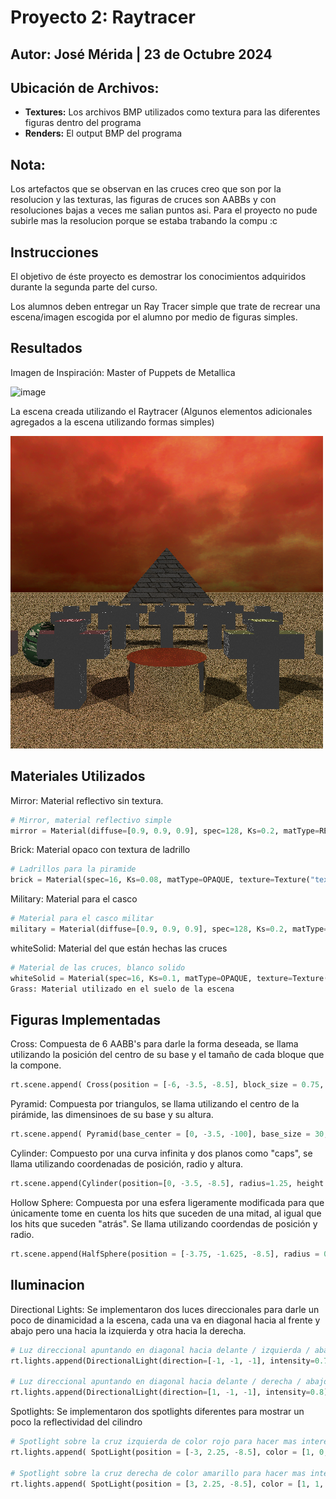 # Proyecto 2: Raytracer
## Autor: José Mérida | 23 de Octubre 2024

## Ubicación de Archivos:
- **Textures:** Los archivos BMP utilizados como textura para las diferentes figuras dentro del programa
- **Renders:** El output BMP del programa

## Nota:
Los artefactos que se observan en las cruces creo que son por la resolucion y las texturas, las figuras de cruces son AABBs y con resoluciones bajas a veces me salian puntos asi. Para el proyecto no pude subirle mas la resolucion porque se estaba trabando la compu :c

## Instrucciones
El objetivo de éste proyecto es demostrar los conocimientos adquiridos durante la segunda parte del curso.

Los alumnos deben entregar un Ray Tracer simple que trate de recrear una escena/imagen escogida por el alumno por medio de figuras simples.

## Resultados
Imagen de Inspiración: Master of Puppets de Metallica

![image](https://github.com/user-attachments/assets/84b60de2-e990-49dd-8e7b-944326719a92)

La escena creada utilizando el Raytracer (Algunos elementos adicionales agregados a la escena utilizando formas simples)

![Render](/renders/output.bmp)

## Materiales Utilizados
Mirror: Material reflectivo sin textura.
``` Python
# Mirror, material reflectivo simple
mirror = Material(diffuse=[0.9, 0.9, 0.9], spec=128, Ks=0.2, matType=REFLECTIVE)
```
Brick: Material opaco con textura de ladrillo
``` Python
# Ladrillos para la piramide
brick = Material(spec=16, Ks=0.08, matType=OPAQUE, texture=Texture("textures/brick2.bmp"))
```
Military: Material para el casco
``` Python
# Material para el casco militar
military = Material(diffuse=[0.9, 0.9, 0.9], spec=128, Ks=0.2, matType=OPAQUE, texture =Texture("textures/military.bmp"))
```
whiteSolid: Material del que están hechas las cruces
``` Python
# Material de las cruces, blanco solido
whiteSolid = Material(spec=16, Ks=0.1, matType=OPAQUE, texture=Texture("textures/conc.bmp"))
Grass: Material utilizado en el suelo de la escena
```

## Figuras Implementadas

Cross: Compuesta de 6 AABB's para darle la forma deseada, se llama utilizando la posición del centro de su base y el tamaño de cada bloque que la compone.
``` Python
rt.scene.append( Cross(position = [-6, -3.5, -8.5], block_size = 0.75, material = whiteSolid))
```
Pyramid: Compuesta por triangulos, se llama utilizando el centro de la pirámide, las dimensinoes de su base y su altura.
``` Python
rt.scene.append( Pyramid(base_center = [0, -3.5, -100], base_size = 30, height = 20, material = brick))
```
Cylinder: Compuesto por una curva infinita y dos planos como "caps", se llama utilizando coordenadas de posición, radio y altura.
``` Python
rt.scene.append(Cylinder(position=[0, -3.5, -8.5], radius=1.25, height = 1.5, material=mirror))
```
Hollow Sphere: Compuesta por una esfera ligeramente modificada para que únicamente tome en cuenta los hits que suceden de una mitad, al igual que los hits que suceden "atrás". Se llama utilizando coordendas de posición y radio.
``` Python
rt.scene.append(HalfSphere(position = [-3.75, -1.625, -8.5], radius = 0.7, material = military)) # Casco colgando de la primera cruz
```

## Iluminacion

Directional Lights: Se implementaron dos luces direccionales para darle un poco de dinamicidad a la escena, cada una va en diagonal hacia al frente y abajo pero una hacia la izquierda y otra hacia la derecha.
``` Python
# Luz direccional apuntando en diagonal hacia delante / izquierda / abajo
rt.lights.append(DirectionalLight(direction=[-1, -1, -1], intensity=0.7))

# Luz direccional apuntando en diagonal hacia delante / derecha / abajo
rt.lights.append(DirectionalLight(direction=[1, -1, -1], intensity=0.8))
```
Spotlights: Se implementaron dos spotlights diferentes para mostrar un poco la reflectividad del cilindro
``` Python
# Spotlight sobre la cruz izquierda de color rojo para hacer mas interesante la escena, baja intensidad
rt.lights.append( SpotLight(position = [-3, 2.25, -8.5], color = [1, 0, 0], innerAngle = 30, outerAngle = 40, direction = [0, -1, 0], intensity = 3))

# Spotlight sobre la cruz derecha de color amarillo para hacer mas interesante la escena, baja intensidad
rt.lights.append( SpotLight(position = [3, 2.25, -8.5], color = [1, 1, 0], innerAngle = 30, outerAngle = 40, direction = [0, -1, 0], intensity = 3))
